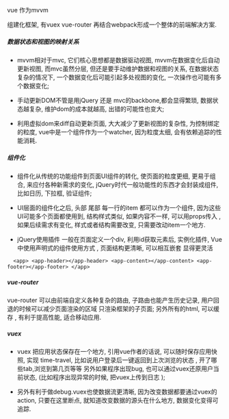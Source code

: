  

vue 作为mvvm

组建化框架, 有vuex vue-router 再结合webpack形成一个整体的前端解决方案.

##### 数据状态和视图的映射关系

* mvvm相对于mvc,  它们核心思想都是数据驱动视图, mvvm在数据变化后自动更新视图, 而mvc虽然分层, 但还是要手动维护数据和视图的关系, 在数据状态复杂的情况下, 一个数据变化后可能引起多处视图的变化, 一次操作也可能有多个数据变化;

* 手动更新DOM不管是用jQuery 还是 mvc的backbone,都会显得繁琐, 数据状态越复杂, 维护dom的成本就越高, 出错的可能性也变大; 

* 利用虚拟dom来diff自动更新页面, 大大减少了更新视图的复杂性, 为控制绑定的粒度, vue中是一个组件作为一个watcher, 因为粒度太细, 会有依赖追踪的性能消耗.

#####  组件化

* 组件化从传统的功能组件到页面UI组件的转化, 使页面的粒度更细, 更易于组合, 来应付各种新需求的变化, jQuery时代一般功能性的东西才会封装成组件, 比如日历, 下拉框, 验证组件; 
* UI层面的组件化之后, 头部 尾部 每一行的item 都可以作为一个组件, 因为这些UI可能多个页面都使用到, 结构样式类似, 如果内容不一样, 可以用props传入 ,  如果后续需求有变化, 样式或者结构需要改变, 只需要改动item一个地方.  

* jQuery使用插件 一般在页面定义一个div, 利用id获取元素后, 实例化插件, Vue中使用声明式的组件使用方式 , 页面结构更清晰, 可以相互嵌套 显得更灵活

`  <app>
        <app-header></app-header>
        <app-content></app-content>
        <app-footer></app-footer>
    </app>`
    
#####  vue-router
vue-router 可以由前端自定义各种复杂的路由, 子路由也能产生历史记录, 用户回退的时候可以减少页面渲染的区域 只渲染框架的子页面; 另外所有的html, 可以缓存 , 有利于提高性能, 适合移动应用.

#####  vuex
* vuex 把应用状态保存在一个地方, 引用vue作者的话说, 可以随时保存应用快照, 实现 time-travel, 比如说用户登录后一键返回到上次浏览的状态 , 开了哪些tab,浏览到第几页等等 另外如果程序出现bug, 也可以通过vuex还原用户当前状态, (比如程序出现异常的时候, 把vuex上传到日志 );

* 另外有利于做debug.vuex也使数据流更清晰, 因为改变数据都要通过vuex的action, 只要在这里断点, 就知道改变数据的源头在什么地方, 数据变化变得可追踪.





